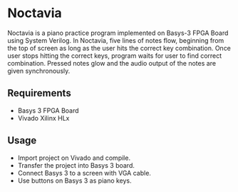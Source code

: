 # Noctavia
Noctavia is a piano practice program implemented on Basys-3 FPGA Board using System Verilog. 
In Noctavia, five lines of notes flow, beginning from the top of screen as long as the user hits
the correct key combination. Once user stops hitting the correct keys, program waits for user to 
find correct combination. Pressed notes glow and the audio output of the notes are given synchronously.  

## Requirements
- Basys 3 FPGA Board
- Vivado Xilinx HLx

## Usage 
- Import project on Vivado and compile.
- Transfer the project into Basys 3 board.
- Connect Basys 3 to a screen with VGA cable.  
- Use buttons on Basys 3 as piano keys.
